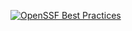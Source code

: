 [![OpenSSF Best Practices](https://www.bestpractices.dev/projects/10256/badge)](https://www.bestpractices.dev/projects/10256)
